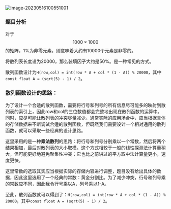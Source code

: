 ![image-20230516100551001](https://martin-red-1315612947.cos.ap-shanghai.myqcloud.com/PicGo%E5%9B%BE%E5%BA%8A/image-20230516100551001.png)

### 题目分析

对于$$1000\times 1000$$的矩阵，1%为非零元素，则意味着大约有10000个元素是非零的。

将散列表长度设为20000，那么装填因子大约是50%。是一种常见的方式。

散列函数设计为`H(row,col) = int(row * A + col * (1 - A)) % 20000`，其中`const float A = (sqrt(5) - 1) / 2`。

### 散列函数设计的思路：

为了设计一个合适的散列函数，需要将行号和列号的所有信息尽可能多的映射到散列表的索引上，因此row和col的三位数值都会完整地出现在散列函数的运算中。同时，应尽可能让散列表的冲突尽量减少。通常实际的应用场合中，应当根据具体的存储数据来不断调试合适的散列函数，但既然我们需要设计一个相对通用的散列函数，就可以采取一些经典的设计思路。

这里采用的是一种**乘法散列**的思路：将行号和列号分别乘以一个常数，然后将两个结果相加，最后对散列表的大小取模。这个方式相较于一般的线性探测法计算量稍大，但可能更好地避免聚集性冲突；它也比之前讲过的平方取中法计算量更小，速度更快。

这里常数的选取其实应当根据实际的存储内容进行调整，题目没有给出具体的数据，因此这里选用了一个经典的常数：黄金分割比。为了减少冲突，行号和列号乘的常数应不同，因此我令行号乘以A，列号乘以1-A。

至此，散列函数就可以得到了：`H(row,col) = int(row * A + col * (1 - A)) % 20000`，其中`const float A = (sqrt(5) - 1) / 2`。
